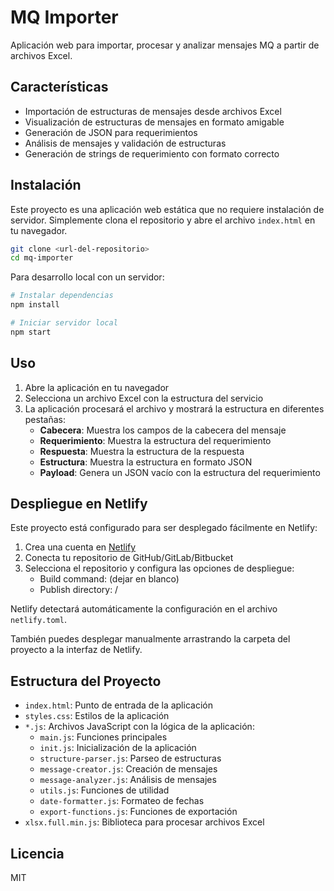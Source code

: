 # MQ Importer

Aplicación web para importar, procesar y analizar mensajes MQ a partir de archivos Excel.

## Características

- Importación de estructuras de mensajes desde archivos Excel
- Visualización de estructuras de mensajes en formato amigable
- Generación de JSON para requerimientos
- Análisis de mensajes y validación de estructuras
- Generación de strings de requerimiento con formato correcto

## Instalación

Este proyecto es una aplicación web estática que no requiere instalación de servidor. Simplemente clona el repositorio y abre el archivo `index.html` en tu navegador.

```bash
git clone <url-del-repositorio>
cd mq-importer
```

Para desarrollo local con un servidor:

```bash
# Instalar dependencias
npm install

# Iniciar servidor local
npm start
```

## Uso

1. Abre la aplicación en tu navegador
2. Selecciona un archivo Excel con la estructura del servicio
3. La aplicación procesará el archivo y mostrará la estructura en diferentes pestañas:
   - **Cabecera**: Muestra los campos de la cabecera del mensaje
   - **Requerimiento**: Muestra la estructura del requerimiento
   - **Respuesta**: Muestra la estructura de la respuesta
   - **Estructura**: Muestra la estructura en formato JSON
   - **Payload**: Genera un JSON vacío con la estructura del requerimiento

## Despliegue en Netlify

Este proyecto está configurado para ser desplegado fácilmente en Netlify:

1. Crea una cuenta en [Netlify](https://www.netlify.com/)
2. Conecta tu repositorio de GitHub/GitLab/Bitbucket
3. Selecciona el repositorio y configura las opciones de despliegue:
   - Build command: (dejar en blanco)
   - Publish directory: /

Netlify detectará automáticamente la configuración en el archivo `netlify.toml`.

También puedes desplegar manualmente arrastrando la carpeta del proyecto a la interfaz de Netlify.

## Estructura del Proyecto

- `index.html`: Punto de entrada de la aplicación
- `styles.css`: Estilos de la aplicación
- `*.js`: Archivos JavaScript con la lógica de la aplicación:
  - `main.js`: Funciones principales
  - `init.js`: Inicialización de la aplicación
  - `structure-parser.js`: Parseo de estructuras
  - `message-creator.js`: Creación de mensajes
  - `message-analyzer.js`: Análisis de mensajes
  - `utils.js`: Funciones de utilidad
  - `date-formatter.js`: Formateo de fechas
  - `export-functions.js`: Funciones de exportación
- `xlsx.full.min.js`: Biblioteca para procesar archivos Excel

## Licencia

MIT
